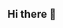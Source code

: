 ## Hi there 👋

<!--
**brain913/brain913** is a ✨ _special_ ✨ repository because its `README.md` (this file) appears on your GitHub profile.

<!--START_SECTION:waka-->

<!--END_SECTION:waka-->
